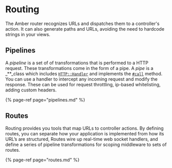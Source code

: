 # Routing

The Amber router recognizes URLs and dispatches them to a controller's action. It can also generate paths and URLs, avoiding the need to hardcode strings in your views.

## Pipelines

A _pipeline_ is a set of of transformations that is performed to a HTTP request. These transformations come in the form of a pipe. A _pipe_ is a _\*\*_class which includes [`HTTP::Handler`](https://crystal-lang.org/api/latest/HTTP/Handler.html) and implements the [`#call`](https://crystal-lang.org/api/latest/HTTP/Handler.html#call%28context%3AHTTP%3A%3AServer%3A%3AContext%29-instance-method) method. You can use a handler to intercept any incoming request and modify the response. These can be used for request throttling, ip-based whitelisting, adding custom headers.

{% page-ref page="pipelines.md" %}

## Routes

Routing provides you tools that map URLs to controller actions. By defining routes, you can separate how your application is implemented from how its URL’s are structured, Routes wire up real-time web socket handlers, and define a series of pipeline transformations for scoping middleware to sets of routes.

{% page-ref page="routes.md" %}

